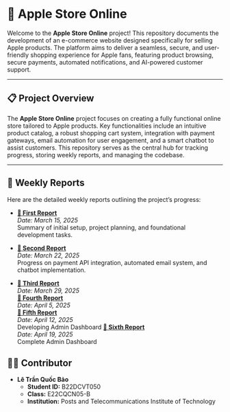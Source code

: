 # 🍎 Apple Store Online



Welcome to the **Apple Store Online** project! This repository documents the development of an e-commerce website designed specifically for selling Apple products. The platform aims to deliver a seamless, secure, and user-friendly shopping experience for Apple fans, featuring product browsing, secure payments, automated notifications, and AI-powered customer support.

---

## 📋 Project Overview

The **Apple Store Online** project focuses on creating a fully functional online store tailored to Apple products. Key functionalities include an intuitive product catalog, a robust shopping cart system, integration with payment gateways, email automation for user engagement, and a smart chatbot to assist customers. This repository serves as the central hub for tracking progress, storing weekly reports, and managing the codebase.

---

## 📅 Weekly Reports

Here are the detailed weekly reports outlining the project’s progress:

- **[📄 First Report](https://github.com/quocbao2772004/AppleStore/blob/main/report/B22DCVT050_15_03_2025_weekly_report.pdf)**  
  *Date: March 15, 2025*  
  Summary of initial setup, project planning, and foundational development tasks.

- **[📄 Second Report](https://github.com/quocbao2772004/AppleStore/blob/main/report/B22DCVT050_21_03_2025_weekly_report.pdf)**  
  *Date: March 22, 2025*  
  Progress on payment API integration, automated email system, and chatbot implementation.
- **[📄 Third Report](https://github.com/quocbao2772004/AppleStore/blob/main/report/B22DCVT050_29_03_2025_weekly_report.pdf)**  
  *Date: March 29, 2025*  
   **[📄 Fourth Report](https://github.com/quocbao2772004/AppleStore/blob/main/report/B22DCVT050_5_4_2025_weekly_report.pdf)**  
  *Date: April 5, 2025*  
     **[📄 Fifth Report](https://github.com/quocbao2772004/AppleStore/blob/main/report/B22DCVT050_12_4_2025_weekly_report.pdf)**  
  *Date: April 12, 2025*  
  Developing Admin Dashboard
       **[📄 Sixth Report](https://github.com/quocbao2772004/AppleStore/blob/main/report/B22DCVT050_19_04_2025_weekly_report.pdf)**  
  *Date: April 19, 2025*  
  Complete Admin Dashboard
## 👨‍💻 Contributor

- **Lê Trần Quốc Bảo**  
  - **Student ID:** B22DCVT050  
  - **Class:** E22CQCN05-B  
  - **Institution:** Posts and Telecommunications Institute of Technology
